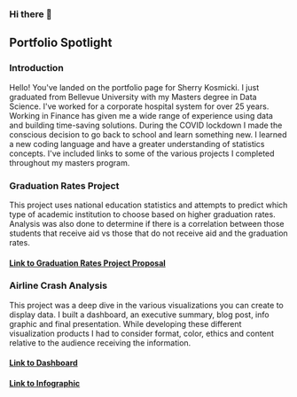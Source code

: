 ### Hi there 👋

## Portfolio Spotlight

### Introduction

Hello! You've landed on the portfolio page for Sherry Kosmicki. I just graduated from Bellevue University with my Masters degree in Data Science. I've worked for a corporate hospital system for over 25 years. Working in Finance has given me a wide range of experience using data and building time-saving solutions. During the COVID lockdown I made the conscious decision to go back to school and learn something new. I learned a new coding language and have a greater understanding of statistics concepts. I've included links to some of the various projects I completed throughout my masters program.

### Graduation Rates Project

This project uses national education statistics and attempts to predict which type of academic institution to choose based on higher graduation rates. Analysis was also done to determine if there is a correlation between those students that receive aid vs those that do not receive aid and the graduation rates.
#### [Link to Graduation Rates Project Proposal](https://github.com/sherkozmo/sherkozmo.github.io/blob/Graduation-Rates/DSC680%20P1%20Milestone%201%20Proposal%20Sherry%20Kosmicki.pdf)


### Airline Crash Analysis

This project was a deep dive in the various visualizations you can create to display data. I built a dashboard, an executive summary, blog post, info graphic and final presentation. While developing these different visualization products I had to consider format, color, ethics and content relative to the audience receiving the information. 
#### [Link to Dashboard](https://github.com/sherkozmo/sherkozmo.github.io/blob/Airline-Project/Term%20Project%20Dashboard%20SKosmicki.pdf)
#### [Link to Infographic](https://github.com/sherkozmo/sherkozmo.github.io/blob/Airline-Project/Term%20Project%20Milestone%20Infographic%20SKosmicki.pdf)



<!--
**sherkozmo/sherkozmo** is a ✨ _special_ ✨ repository because its `README.md` (this file) appears on your GitHub profile.

Here are some ideas to get you started:

- 🔭 I’m currently working on ...
- 🌱 I’m currently learning ...
- 👯 I’m looking to collaborate on ...
- 🤔 I’m looking for help with ...
- 💬 Ask me about ...
- 📫 How to reach me: ...
- 😄 Pronouns: ...
- ⚡ Fun fact: ...
